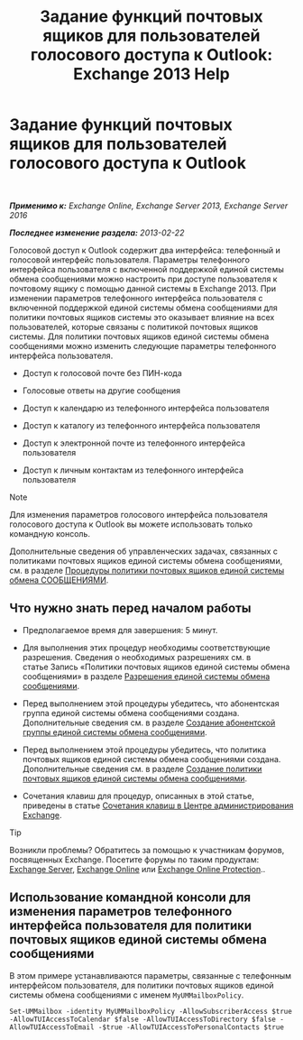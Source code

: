 ﻿---
title: 'Задание функций почтовых ящиков для пользователей голосового доступа к Outlook: Exchange 2013 Help'
TOCTitle: Задание функций почтовых ящиков для пользователей голосового доступа к Outlook
ms:assetid: 10960bf0-65cf-4d0b-bae5-d203c53662db
ms:mtpsurl: https://technet.microsoft.com/ru-ru/library/Aa996307(v=EXCHG.150)
ms:contentKeyID: 50556336
ms.date: 05/22/2018
mtps_version: v=EXCHG.150
ms.translationtype: MT
---

# Задание функций почтовых ящиков для пользователей голосового доступа к Outlook

 

_**Применимо к:** Exchange Online, Exchange Server 2013, Exchange Server 2016_

_**Последнее изменение раздела:** 2013-02-22_

Голосовой доступ к Outlook содержит два интерфейса: телефонный и голосовой интерфейс пользователя. Параметры телефонного интерфейса пользователя с включенной поддержкой единой системы обмена сообщениями можно настроить при доступе пользователя к почтовому ящику с помощью данной системы в Exchange 2013. При изменении параметров телефонного интерфейса пользователя с включенной поддержкой единой системы обмена сообщениями для политики почтовых ящиков системы это оказывает влияние на всех пользователей, которые связаны с политикой почтовых ящиков системы. Для политики почтовых ящиков единой системы обмена сообщениями можно изменить следующие параметры телефонного интерфейса пользователя.

  - Доступ к голосовой почте без ПИН-кода

  - Голосовые ответы на другие сообщения

  - Доступ к календарю из телефонного интерфейса пользователя

  - Доступ к каталогу из телефонного интерфейса пользователя

  - Доступ к электронной почте из телефонного интерфейса пользователя

  - Доступ к личным контактам из телефонного интерфейса пользователя

> [!NOTE]  
> Для изменения параметров голосового интерфейса пользователя голосового доступа к Outlook вы можете использовать только командную консоль.


Дополнительные сведения об управленческих задачах, связанных с политиками почтовых ящиков единой системы обмена сообщениями, см. в разделе [Процедуры политики почтовых ящиков единой системы обмена СООБЩЕНИЯМИ](um-mailbox-policy-procedures-exchange-2013-help.md).

## Что нужно знать перед началом работы

  - Предполагаемое время для завершения: 5 минут.

  - Для выполнения этих процедур необходимы соответствующие разрешения. Сведения о необходимых разрешениях см. в статье Запись «Политики почтовых ящиков единой системы обмена сообщениями» в разделе [Разрешения единой системы обмена сообщениями](unified-messaging-permissions-exchange-2013-help.md).

  - Перед выполнением этой процедуры убедитесь, что абонентская группа единой системы обмена сообщениями создана. Дополнительные сведения см. в разделе [Создание абонентской группы единой системы обмена сообщениями](create-a-um-dial-plan-exchange-2013-help.md).

  - Перед выполнением этой процедуры убедитесь, что политика почтовых ящиков единой системы обмена сообщениями создана. Дополнительные сведения см. в разделе [Создание политики почтовых ящиков единой системы обмена сообщениями](create-a-um-mailbox-policy-exchange-2013-help.md).

  - Сочетания клавиш для процедур, описанных в этой статье, приведены в статье [Сочетания клавиш в Центре администрирования Exchange](keyboard-shortcuts-in-the-exchange-admin-center-exchange-online-protection-help.md).

> [!TIP]  
> Возникли проблемы? Обратитесь за помощью к участникам форумов, посвященных Exchange. Посетите форумы по таким продуктам: <a href="https://go.microsoft.com/fwlink/p/?linkid=60612">Exchange Server</a>, <a href="https://go.microsoft.com/fwlink/p/?linkid=267542">Exchange Online</a> или <a href="https://go.microsoft.com/fwlink/p/?linkid=285351">Exchange Online Protection</a>..


## Использование командной консоли для изменения параметров телефонного интерфейса пользователя для политики почтовых ящиков единой системы обмена сообщениями

В этом примере устанавливаются параметры, связанные с телефонным интерфейсом пользователя, для политики почтовых ящиков единой системы обмена сообщениями с именем `MyUMMailboxPolicy`.

    Set-UMMailbox -identity MyUMMailboxPolicy -AllowSubscriberAccess $true -AllowTUIAccessToCalendar $false -AllowTUIAccessToDirectory $false -AllowTUIAccessToEmail -$true -AllowTUIAccessToPersonalContacts $true


